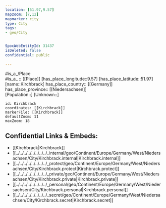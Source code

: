 ```yaml
---
location: [51.97,9.57] 
mapzoom: [7,12] 
mapmarker: city 
type: City
tags:
- geo/City


SpocWebEntityId: 31437
isDeleted: false
confidential: public

---
```

#is_a_/Place  
#is_a_ :: [[Place]] 
[has_place_longitude::9.57] 
[has_place_latitude::51.97] 
[name::Kirchbrack] 
has_place_country:: [[Germany]]  
has_place_province:: [[Niedersachsen]]  
[Population::] 
[Unknown::] 


```leaflet
id: Kirchbrack
coordinates: [[Kirchbrack]] 
markerFile: [[Kirchbrack]] 
defaultZoom: 11 
maxZoom: 18
```


## Confidential Links & Embeds: 
- [[Kirchbrack|Kirchbrack]]  
- [[../../../../../../../../_internal/geo/Continent/Europe/Germany/West/Niedersachsen/City/Kirchbrack.internal|Kirchbrack.internal]] 
- [[../../../../../../../../_protect/geo/Continent/Europe/Germany/West/Niedersachsen/City/Kirchbrack.protect|Kirchbrack.protect]] 
- [[../../../../../../../../_private/geo/Continent/Europe/Germany/West/Niedersachsen/City/Kirchbrack.private|Kirchbrack.private]] 
- [[../../../../../../../../_personal/geo/Continent/Europe/Germany/West/Niedersachsen/City/Kirchbrack.personal|Kirchbrack.personal]] 
- [[../../../../../../../../_secret/geo/Continent/Europe/Germany/West/Niedersachsen/City/Kirchbrack.secret|Kirchbrack.secret]] 
